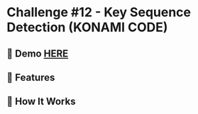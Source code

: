 # Challenge #12 - Key Sequence Detection (KONAMI CODE)

## 📸 Demo [HERE](https://hmothershed.github.io/JavaScript30/12-Key-Sequence-Detection/)

## 🚀 Features

## 🔧 How It Works
